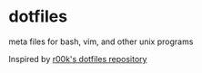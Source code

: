 dotfiles
========

meta files for bash, vim, and other unix programs

Inspired by [r00k's dotfiles repository](https://github.com/r00k/dotfiles)
